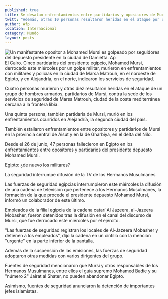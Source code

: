 ```yaml
---
published: true
title: Se desatan enfrentamientos entre partidarios y opositores de Mursi; cinco muertos
twitt: "Además, otras 10 personas resultaron heridas en el ataque por un grupo de hombres armados, seguidores del presidente derrocado egipcio, contra la sede de los servicios de seguridad en Marsa Matrouh."
author: Afp
location: Internacional
category: Mundo
layout: posts
---
```


![Un manifestante opositor a Mohamed Mursi es golpeado por seguidores del depuesto presidente en la ciudad de Damietta. Ap](http://i.imgur.com/NeOf6Nfm.jpg)El Cairo. Cinco partidarios del presidente egipcio, Mohamed Mursi, derrocado este miércoles por un golpe militar, murieron en enfrentamientos con militares y policías en la ciudad de Marsa Matrouh, en el noroeste de Egipto, y en Alejandría, en el norte, indicaron los servicios de seguridad.

Cuatro personas murieron y otras diez resultaron heridas en el ataque de un grupo de hombres armados, partidarios de Mursi, contra la sede de los servicios de seguridad de Marsa Matrouh, ciudad de la costa mediterránea cercana a la frontera libia.

Una quinta persona, también partidaria de Mursi, murió en los enfrentamientos ocurridos en Alejandría, la segunda ciudad del país.

También estallaron enfrentamientos entre opositores y partidarios de Mursi en la provincia central de Aisut y en la de Gharbiya, en el delta del Nilo.

Desde el 26 de junio, 47 personas fallecieron en Egipto en los enfrentamientos entre opositores y partidarios del presidente depuesto Mohamed Mursi.

Egipto: ¿de nuevo los militares?

La seguridad interrumpe difusión de la TV de los Hermanos Musulmanes

Las fuerzas de seguridad egipcias interrumpieron este miércoles la difusión de una cadena de televisión que pertenece a los Hermanos Musulmanes, la formación de la que procede el presidente depuesto Mohamed Mursi, informó un colaborador de este último.

Empleados de la filial egipcia de la cadena catarí Al Jazeera, al-Jazeera Mobasher, fueron detenidos tras la difusión en el canal del discurso de Mursi, que fue derrocado este miércoles por el ejército.

"Las fuerzas de seguridad registran los locales de Al-Jazeera Mobasher y detienen a los empleados", dijo la cadena en un cintillo con la mención "urgente" en la parte inferior de la pantalla.

Además de la suspensión de las emisiones, las fuerzas de seguridad adoptaron otras medidas con varios dirigentes del grupo.

Fuentes de seguridad mencionaron que Mursi y otros responsables de los Hermanos Musulmanes, entre ellos el guía supremo Mohamed Badie y su "número 2" Jairat al Shater, no pueden abandonar Egipto.

Asimismo, fuentes de seguridad anunciaron la detención de importantes jefes islamistas.
